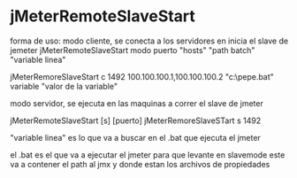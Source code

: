 # jMeterRemoteSlaveStart

forma de uso:
modo cliente, se conecta a los servidores en inicia el slave de jemeter
jMeterRemoteSlaveStart modo puerto "hosts" "path batch" "variable linea"

jMeterRemoreSlaveStart c 1492 100.100.100.1,100.100.100.2 "c:\pepe.bat" variable "valor de la variable"

modo servidor, se ejecuta en las maquinas a correr el slave de jmeter

jMeterRemoteSlaveStart [s] [puerto]
jMeterRemoreSlaveSTart s 1492

"variable linea" es lo que va a buscar en el .bat que ejecuta el jmeter

el .bat es el que va a ejecutar el jmeter para que levante en slavemode 
este va a contener el path al jmx y donde estan los archivos de propiedades


